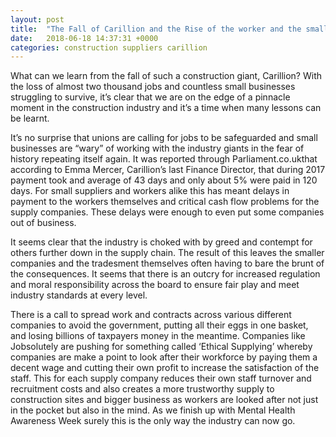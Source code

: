 ```yaml
---
layout: post
title:  "The Fall of Carillion and the Rise of the worker and the small Supplier"
date:   2018-06-18 14:37:31 +0000
categories: construction suppliers carillion 
---
```

What can we learn from the fall of such a construction giant, Carillion? With the loss of almost two thousand jobs and countless small businesses struggling to survive, it’s clear that we are on the edge of a pinnacle moment in the construction industry and it’s a time when many lessons can be learnt. 



It’s no surprise that unions are calling for jobs to be safeguarded and small businesses are “wary” of working with the industry giants in the fear of history repeating itself again. It was reported through Parliament.co.ukthat according to Emma Mercer, Carillion’s last Finance Director, that during 2017 payment took and average of 43 days and only about 5% were paid in 120 days. For small suppliers and workers alike this has meant delays in payment to the workers themselves and critical cash flow problems for the supply companies. These delays were enough to even put some companies out of business. 



It seems clear that the industry is choked with by greed and contempt for others further down in the supply chain. The result of this leaves the smaller companies and the tradesment themselves often having to bare the brunt of the consequences. It seems that there is an outcry for increased regulation and moral responsibility across the board to ensure fair play and meet industry standards at every level.



There is a call to spread work and contracts across various different companies to avoid the government, putting all their eggs in one basket, and losing billions of taxpayers money in the meantime. Companies like Jobsolutely are pushing for something called ‘Ethical Supplying’ whereby companies are make a point to look after their workforce by paying them a decent wage and cutting their own profit to increase the satisfaction of the staff. This for each supply company reduces their own staff turnover and recruitment costs and also creates a more trustworthy supply to construction sites and bigger business as workers are looked after not just in the pocket but also in the mind. As we  finish up with  Mental Health Awareness Week surely this is the only way the industry can now go. 